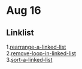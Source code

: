 
# Aug 16
## Linklist


1.<a href="https://practice.geeksforgeeks.org/problems/rearrange-a-linked-list/1">rearrange-a-linked-list</a><br>
2.<a href="https://practice.geeksforgeeks.org/problems/remove-loop-in-linked-list/1">remove-loop-in-linked-list</a><br>
3.<a href="https://practice.geeksforgeeks.org/problems/sort-a-linked-list/1">sort-a-linked-list</a><br>

